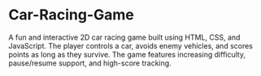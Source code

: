 # Car-Racing-Game
A fun and interactive 2D car racing game built using HTML, CSS, and JavaScript. The player controls a car, avoids enemy vehicles, and scores points as long as they survive. The game features increasing difficulty, pause/resume support, and high-score tracking.
